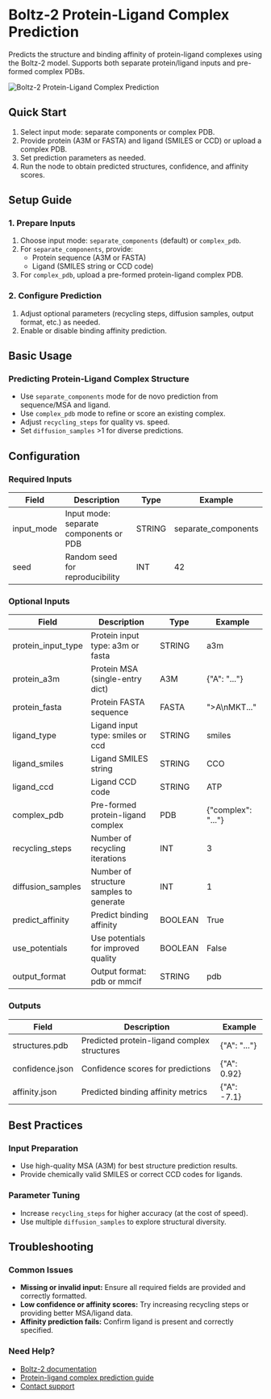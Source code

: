 # Boltz-2 Protein-Ligand Complex Prediction

Predicts the structure and binding affinity of protein-ligand complexes using the Boltz-2 model. Supports both separate protein/ligand inputs and pre-formed complex PDBs.

<img src="/images/nodes/biotech/boltz-2/boltz-2-protein-ligand-complex-prediction.png" alt="Boltz-2 Protein-Ligand Complex Prediction" class="rounded-lg">

## Quick Start

1. Select input mode: separate components or complex PDB.
2. Provide protein (A3M or FASTA) and ligand (SMILES or CCD) or upload a complex PDB.
3. Set prediction parameters as needed.
4. Run the node to obtain predicted structures, confidence, and affinity scores.

## Setup Guide

### 1. Prepare Inputs
1. Choose input mode: `separate_components` (default) or `complex_pdb`.
2. For `separate_components`, provide:
   - Protein sequence (A3M or FASTA)
   - Ligand (SMILES string or CCD code)
3. For `complex_pdb`, upload a pre-formed protein-ligand complex PDB.

### 2. Configure Prediction
1. Adjust optional parameters (recycling steps, diffusion samples, output format, etc.) as needed.
2. Enable or disable binding affinity prediction.

## Basic Usage

### Predicting Protein-Ligand Complex Structure
* Use `separate_components` mode for de novo prediction from sequence/MSA and ligand.
* Use `complex_pdb` mode to refine or score an existing complex.
* Adjust `recycling_steps` for quality vs. speed.
* Set `diffusion_samples` >1 for diverse predictions.

## Configuration

### Required Inputs
| Field         | Description                                 | Type   | Example         |
|---------------|---------------------------------------------|--------|-----------------|
| input_mode    | Input mode: separate components or PDB      | STRING | separate_components |
| seed          | Random seed for reproducibility             | INT    | 42              |

### Optional Inputs
| Field              | Description                                         | Type    | Example         |
|--------------------|-----------------------------------------------------|---------|-----------------|
| protein_input_type | Protein input type: a3m or fasta                    | STRING  | a3m             |
| protein_a3m        | Protein MSA (single-entry dict)                     | A3M     | {"A": "..."}   |
| protein_fasta      | Protein FASTA sequence                              | FASTA   | ">A\nMKT..."   |
| ligand_type        | Ligand input type: smiles or ccd                    | STRING  | smiles          |
| ligand_smiles      | Ligand SMILES string                                | STRING  | CCO             |
| ligand_ccd         | Ligand CCD code                                     | STRING  | ATP             |
| complex_pdb        | Pre-formed protein-ligand complex                   | PDB     | {"complex": "..."} |
| recycling_steps    | Number of recycling iterations                      | INT     | 3               |
| diffusion_samples  | Number of structure samples to generate             | INT     | 1               |
| predict_affinity   | Predict binding affinity                            | BOOLEAN | True            |
| use_potentials     | Use potentials for improved quality                 | BOOLEAN | False           |
| output_format      | Output format: pdb or mmcif                         | STRING  | pdb             |

### Outputs
| Field            | Description                                 | Example         |
|------------------|---------------------------------------------|-----------------|
| structures.pdb   | Predicted protein-ligand complex structures | {"A": "..."}   |
| confidence.json  | Confidence scores for predictions           | {"A": 0.92}    |
| affinity.json    | Predicted binding affinity metrics          | {"A": -7.1}    |

## Best Practices

### Input Preparation
* Use high-quality MSA (A3M) for best structure prediction results.
* Provide chemically valid SMILES or correct CCD codes for ligands.

### Parameter Tuning
* Increase `recycling_steps` for higher accuracy (at the cost of speed).
* Use multiple `diffusion_samples` to explore structural diversity.

## Troubleshooting

### Common Issues
* **Missing or invalid input:** Ensure all required fields are provided and correctly formatted.
* **Low confidence or affinity scores:** Try increasing recycling steps or providing better MSA/ligand data.
* **Affinity prediction fails:** Confirm ligand is present and correctly specified.

### Need Help?
* [Boltz-2 documentation](https://github.com/salt-ai/boltz2)
* [Protein-ligand complex prediction guide](https://docs.salt.ai/biotech/boltz2)
* [Contact support](mailto:support@salt.ai)
